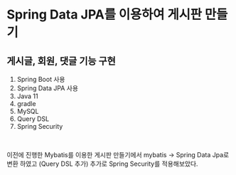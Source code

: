 <h1>Spring Data JPA를 이용하여 게시판 만들기</h1>

<h2>게시글, 회원, 댓글 기능 구현 </h2>

1. Spring Boot 사용
2. Spring Data JPA 사용
3. Java 11
4. gradle
5. MySQL
6. Query DSL
7. Spring Security
<br>

이전에 진행한 Mybatis를 이용한 게시판 만들기에서 mybatis -> Spring Data Jpa로 변환 하였고 (Query DSL 추가)
추가로 Spring Security를 적용해보았다.
